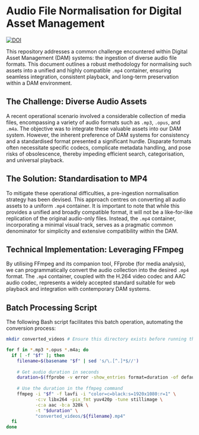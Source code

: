 # Audio File Normalisation for Digital Asset Management

[![DOI](https://zenodo.org/badge/DOI/10.5281/zenodo.15830991.svg)](https://doi.org/10.5281/zenodo.15830991)

This repository addresses a common challenge encountered within Digital Asset Management (DAM) systems: the ingestion of diverse audio file formats. This document outlines a robust methodology for normalising such assets into a unified and highly compatible `.mp4` container, ensuring seamless integration, consistent playback, and long-term preservation within a DAM environment.

## The Challenge: Diverse Audio Assets

A recent operational scenario involved a considerable collection of media files, encompassing a variety of audio formats such as `.mp3`, `.opus`, and `.m4a`. The objective was to integrate these valuable assets into our DAM system. However, the inherent preference of DAM systems for consistency and a standardised format presented a significant hurdle. Disparate formats often necessitate specific codecs, complicate metadata handling, and pose risks of obsolescence, thereby impeding efficient search, categorisation, and universal playback.

## The Solution: Standardisation to MP4

To mitigate these operational difficulties, a pre-ingestion normalisation strategy has been devised. This approach centres on converting all audio assets to a uniform `.mp4` container. It is important to note that while this provides a unified and broadly compatible format, it will not be a like-for-like replication of the original audio-only files. Instead, the `.mp4` container, incorporating a minimal visual track, serves as a pragmatic common denominator for simplicity and extensive compatibility within the DAM.

## Technical Implementation: Leveraging FFmpeg

By utilising FFmpeg and its companion tool, FFprobe (for media analysis), we can programmatically convert the audio collection into the desired `.mp4` format. The `.mp4` container, coupled with the H.264 video codec and AAC audio codec, represents a widely accepted standard suitable for web playback and integration with contemporary DAM systems.

## Batch Processing Script

The following Bash script facilitates this batch operation, automating the conversion process:

```bash
mkdir converted_videos # Ensure this directory exists before running the loop

for f in *.mp3 *.opus *.m4a; do
  if [ -f "$f" ]; then
    filename=$(basename "$f" | sed 's/\.[^.]*$//')
    
    # Get audio duration in seconds
    duration=$(ffprobe -v error -show_entries format=duration -of default=noprint_wrappers=1:nokey=1 "$f")
    
    # Use the duration in the ffmpeg command
    ffmpeg -i "$f" -f lavfi -i "color=c=black:s=1920x1080:r=1" \
           -c:v libx264 -pix_fmt yuv420p -tune stillimage \
           -c:a aac -b:a 320k \
           -t "$duration" \
           "converted_videos/${filename}.mp4"
  fi
done
